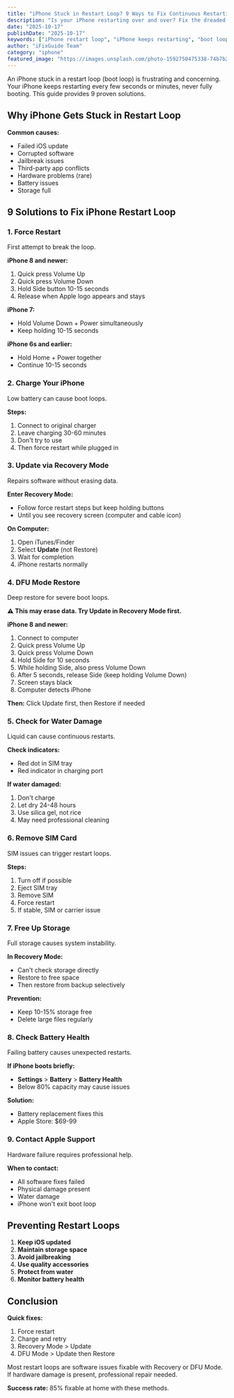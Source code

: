 ```yaml
---
title: "iPhone Stuck in Restart Loop? 9 Ways to Fix Continuous Restarting"
description: "Is your iPhone restarting over and over? Fix the dreaded boot loop with our proven solutions. Stop continuous restarts and get your iPhone working again."
date: "2025-10-17"
publishDate: "2025-10-17"
keywords: ["iPhone restart loop", "iPhone keeps restarting", "boot loop iPhone", "continuous restart", "iPhone reboot loop fix"]
author: "iFixGuide Team"
category: "iphone"
featured_image: "https://images.unsplash.com/photo-1592750475338-74b7b21085ab?w=1200&q=80"
---
```


An iPhone stuck in a restart loop (boot loop) is frustrating and concerning. Your iPhone keeps restarting every few seconds or minutes, never fully booting. This guide provides 9 proven solutions.

## Why iPhone Gets Stuck in Restart Loop

**Common causes:**
- Failed iOS update
- Corrupted software
- Jailbreak issues
- Third-party app conflicts
- Hardware problems (rare)
- Battery issues
- Storage full

## 9 Solutions to Fix iPhone Restart Loop

### 1. Force Restart

First attempt to break the loop.

**iPhone 8 and newer:**
1. Quick press Volume Up
2. Quick press Volume Down  
3. Hold Side button 10-15 seconds
4. Release when Apple logo appears and stays

**iPhone 7:**
- Hold Volume Down + Power simultaneously
- Keep holding 10-15 seconds

**iPhone 6s and earlier:**
- Hold Home + Power together
- Continue 10-15 seconds

### 2. Charge Your iPhone

Low battery can cause boot loops.

**Steps:**
1. Connect to original charger
2. Leave charging 30-60 minutes
3. Don't try to use
4. Then force restart while plugged in

### 3. Update via Recovery Mode

Repairs software without erasing data.

**Enter Recovery Mode:**
- Follow force restart steps but keep holding buttons
- Until you see recovery screen (computer and cable icon)

**On Computer:**
1. Open iTunes/Finder
2. Select **Update** (not Restore)
3. Wait for completion
4. iPhone restarts normally

### 4. DFU Mode Restore

Deep restore for severe boot loops.

**⚠️ This may erase data. Try Update in Recovery Mode first.**

**iPhone 8 and newer:**
1. Connect to computer
2. Quick press Volume Up
3. Quick press Volume Down
4. Hold Side for 10 seconds
5. While holding Side, also press Volume Down
6. After 5 seconds, release Side (keep holding Volume Down)
7. Screen stays black
8. Computer detects iPhone

**Then:** Click Update first, then Restore if needed

### 5. Check for Water Damage

Liquid can cause continuous restarts.

**Check indicators:**
- Red dot in SIM tray
- Red indicator in charging port

**If water damaged:**
1. Don't charge
2. Let dry 24-48 hours
3. Use silica gel, not rice
4. May need professional cleaning

### 6. Remove SIM Card

SIM issues can trigger restart loops.

**Steps:**
1. Turn off if possible
2. Eject SIM tray
3. Remove SIM
4. Force restart
5. If stable, SIM or carrier issue

### 7. Free Up Storage

Full storage causes system instability.

**In Recovery Mode:**
- Can't check storage directly
- Restore to free space
- Then restore from backup selectively

**Prevention:**
- Keep 10-15% storage free
- Delete large files regularly

### 8. Check Battery Health

Failing battery causes unexpected restarts.

**If iPhone boots briefly:**
- **Settings** > **Battery** > **Battery Health**
- Below 80% capacity may cause issues

**Solution:**
- Battery replacement fixes this
- Apple Store: $69-99

### 9. Contact Apple Support

Hardware failure requires professional help.

**When to contact:**
- All software fixes failed
- Physical damage present
- Water damage
- iPhone won't exit boot loop

## Preventing Restart Loops

1. **Keep iOS updated**
2. **Maintain storage space**
3. **Avoid jailbreaking**
4. **Use quality accessories**
5. **Protect from water**
6. **Monitor battery health**

## Conclusion

**Quick fixes:**
1. Force restart
2. Charge and retry
3. Recovery Mode > Update
4. DFU Mode > Update then Restore

Most restart loops are software issues fixable with Recovery or DFU Mode. If hardware damage is present, professional repair needed.

**Success rate:** 85% fixable at home with these methods.

